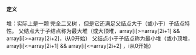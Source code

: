 #### 定义
堆：实际上是一颗 完全二叉树 ，但是它还满足父结点大于（或小于）子结点特性。
父结点大于子结点称为最大堆（或大顶堆，array[i]>=array[2i+1] && array[i]>=array[2i+2]，i从0开始）
父结点小于子结点称为最小堆（或小顶堆，array[i]<=array[2i+1] && array[i]<=array[2i+2] ，i从0开始）
